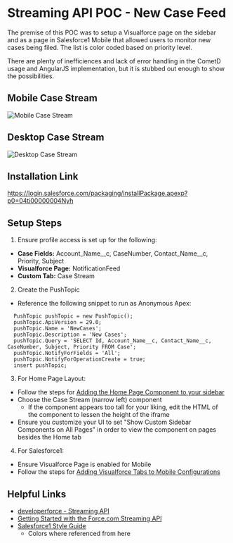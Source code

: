 # Streaming API POC - New Case Feed

The premise of this POC was to setup a Visualforce page on the sidebar and as a page in Salesforce1 Mobile that allowed users to monitor new cases being filed. The list is color coded based on priority level.

There are plenty of inefficiences and lack of error handling in the CometD usage and AngularJS implementation, but it is stubbed out enough to show the possibilities.

## Mobile Case Stream 
![Mobile Case Stream](http://mwelburn.github.com/Salesforce-Case-Streaming-API/images/mobile-case-stream.png)

## Desktop Case Stream
![Desktop Case Stream](http://mwelburn.github.com/Salesforce-Case-Streaming-API/images/desktop-case-stream.png)

## Installation Link

https://login.salesforce.com/packaging/installPackage.apexp?p0=04ti00000004Nyh

## Setup Steps

1. Ensure profile access is set up for the following:
  * **Case Fields:** Account_Name__c, CaseNumber, Contact_Name__c, Priority, Subject
  * **Visualforce Page:** NotificationFeed
  * **Custom Tab:** Case Stream
2. Create the PushTopic
  * Reference the following snippet to run as Anonymous Apex:
```
  PushTopic pushTopic = new PushTopic();
  pushTopic.ApiVersion = 29.0;
  pushTopic.Name = 'NewCases';
  pushTopic.Description = 'New Cases';
  pushTopic.Query = 'SELECT Id, Account_Name__c, Contact_Name__c, CaseNumber, Subject, Priority FROM Case';
  pushTopic.NotifyForFields = 'All';
  pushTopic.NotifyForOperationCreate = true;
  insert pushTopic;
```
3. For Home Page Layout:
  * Follow the steps for [Adding the Home Page Component to your sidebar](http://help.bluemangolearning.com/m/salesforce/l/24429-adding-the-home-page-component-to-your-sidebar)
  * Choose the Case Stream (narrow left) component
    * If the component appears too tall for your liking, edit the HTML of the component to lessen the height of the iframe
  * Ensure you customize your UI to set "Show Custom Sidebar Components on All Pages" in order to view the component on pages besides the Home tab
4. For Salesforce1:
 * Ensure Visualforce Page is enabled for Mobile
 * Follow the steps for [Adding Visualforce Tabs to Mobile Configurations](http://www.salesforce.com/us/developer/docs/pages/Content/pages_mobile_configs.htm)

## Helpful Links

* [developerforce - Streaming API](http://wiki.developerforce.com/page/Streaming_API)
* [Getting Started with the Force.com Streaming API](http://wiki.developerforce.com/page/Getting_Started_with_the_Force.com_Streaming_API)
* [Salesforce1 Style Guide](http://sfdc-styleguide.herokuapp.com/)
  * Colors where referenced from here